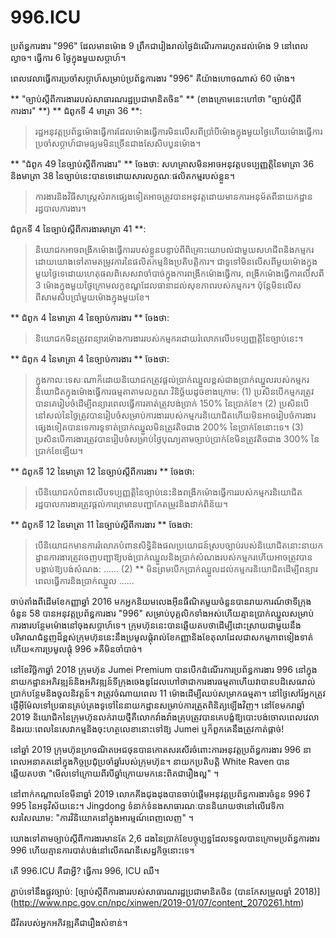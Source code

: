 996.ICU
===

ប្រព័ន្ធការងារ "996" ដែលមានម៉ោង 9 ព្រឹកជារៀងរាល់ថ្ងៃដំណើរការរហូតដល់ម៉ោង 9 នៅពេលល្ងាច។ ធ្វើការ 6 ថ្ងៃក្នុងមួយសប្តាហ៍។

ពេលវេលាធ្វើការប្រចាំសប្តាហ៍សម្រាប់ប្រព័ន្ធការងារ "996" គឺយ៉ាងហោចណាស់ 60 ម៉ោង។

** "ច្បាប់ស្តីពីការងាររបស់សាធារណរដ្ឋប្រជាមានិតចិន" ** (ខាងក្រោមនេះហៅថា "ច្បាប់ស្តីពីការងារ" **) ** ជំពូកទី 4 មាត្រា 36 **:
> រដ្ឋអនុវត្តប្រព័ន្ធម៉ោងធ្វើការដែលម៉ោងធ្វើការមិនលើសពីប្រាំបីម៉ោងក្នុងមួយថ្ងៃហើយម៉ោងធ្វើការប្រចាំសប្តាហ៍ជាមធ្យមមិនច្រើនជាងសែសិបបួនម៉ោង។

** "ជំពូក 49 នៃច្បាប់ស្តីពីការងារ" ** ចែងថា:
សហគ្រាសមិនអាចអនុវត្តបទប្បញ្ញត្តិនៃមាត្រា 36 និងមាត្រា 38 នៃច្បាប់នេះបានទេដោយសារលក្ខណៈផលិតកម្មរបស់ខ្លួន។
> ការងារនិងវិធីសាស្រ្តសំរាកផ្សេងទៀតអាចត្រូវបានអនុវត្តដោយមានការអនុម័តពីនាយកដ្ឋានរដ្ឋបាលការងារ។

ជំពូកទី 4 នៃច្បាប់ស្តីពីការងារមាត្រា 41 **:
> និយោជកអាចពង្រីកម៉ោងធ្វើការរបស់ខ្លួនបន្ទាប់ពីពិគ្រោះយោបល់ជាមួយសហជីពនិងកម្មករដោយយោងទៅតាមតម្រូវការនៃផលិតកម្មនិងប្រតិបត្តិការ។
> ជាទូទៅមិនលើសពីមួយម៉ោងក្នុងមួយថ្ងៃទេដោយហេតុផលពិសេសវាចាំបាច់ក្នុងការពង្រីកម៉ោងធ្វើការ,
> ពង្រីកម៉ោងធ្វើការលើសពី 3 ម៉ោងក្នុងមួយថ្ងៃក្រោមលក្ខខណ្ឌដែលធានាដល់សុខភាពរបស់កម្មករ។
> ប៉ុន្តែមិនលើសពីសាមសិបប្រាំមួយម៉ោងក្នុងមួយខែ។

** ជំពូក 4 នៃមាត្រា 4 នៃច្បាប់ការងារ ** ចែងថា:
> និយោជកមិនត្រូវពន្យារម៉ោងការងាររបស់កម្មករដោយរំលោភលើបទប្បញ្ញត្តិនៃច្បាប់នេះ។

** ជំពូក 4 នៃមាត្រា 4 នៃច្បាប់ការងារ ** ចែងថា:
> ក្នុងកាលៈទេសៈណាក៏ដោយនិយោជកត្រូវផ្តល់ប្រាក់ឈ្នួលខ្ពស់ជាងប្រាក់ឈ្នួលរបស់កម្មករនិយោជិតក្នុងម៉ោងធ្វើការធម្មតាតាមលក្ខណៈវិនិច្ឆ័យដូចខាងក្រោម:
> (1) ប្រសិនបើកម្មករត្រូវបានគេរៀបចំដើម្បីពន្យារពេលធ្វើការគាត់ត្រូវបង់ប្រាក់ 150% នៃប្រាក់ខែ។
> (2) ប្រសិនបើនៅសល់នៃថ្ងៃត្រូវបានរៀបចំសម្រាប់ការងាររបស់កម្មករនិយោជិតហើយមិនអាចរៀបចំការងារផ្សេងទៀតបានទេការទូទាត់ប្រាក់ឈ្នួលមិនត្រូវតិចជាង 200% នៃប្រាក់ខែនោះទេ។
> (3) ប្រសិនបើការងារត្រូវបានរៀបចំសម្រាប់ថ្ងៃបុណ្យតាមច្បាប់ប្រាក់ខែមិនត្រូវតិចជាង 300% នៃប្រាក់ខែឡើយ។

** ជំពូកទី 12 នៃមាត្រា 12 នៃច្បាប់ស្តីពីការងារ ** ចែងថា:
> បើនិយោជកបំពានលើបទប្បញ្ញត្តិនៃច្បាប់នេះនិងពង្រីកម៉ោងធ្វើការរបស់កម្មករនិយោជិតរដ្ឋបាលការងារត្រូវផ្តល់ការព្រមានបញ្ជាកែតម្រូវនិងដាក់ពិន័យ។

** ជំពូកទី 12 នៃមាត្រា 11 នៃច្បាប់ស្តីពីការងារ ** ចែងថា:
> បើនិយោជកមានការរំលោភបំពានសិទ្ធិនិងផលប្រយោជន៍ស្របច្បាប់របស់និយោជិតនោះនាយកដ្ឋានការងារត្រូវចេញបញ្ជាឱ្យបង់ប្រាក់ឈ្នួលនិងប្រាក់សំណងរបស់កម្មករហើយអាចត្រូវបានបង្គាប់ឱ្យបង់សំណង:
> ......
> (2) ** មិនព្រមបើកប្រាក់ឈ្នួលដល់កម្មករនិយោជិតដើម្បីពន្យារពេលធ្វើការនិងប្រាក់ឈ្នួល
> ......

ចាប់តាំងពីដើមខែកញ្ញាឆ្នាំ 2016 មកអ្នកនិយមលេងអ៊ីនធឺណិតមួយចំនួនបានរាយការណ៍ថាទីក្រុងចំនួន 58 បានអនុវត្តប្រព័ន្ធការងារ "996" សម្រាប់បុគ្គលិកទាំងអស់ហើយគ្មានប្រាក់ឈ្នួលសម្រាប់ការងារបន្ថែមម៉ោងនៅចុងសប្ដាហ៍ទេ។ ក្រុមហ៊ុននេះបានឆ្លើយតបថាដើម្បីដោះស្រាយជាមួយនឹងបរិមាណជំនួញដ៏ខ្ពស់ក្រុមហ៊ុននេះនឹងប្រមូលផ្តុំរាល់ខែកញ្ញានិងខែតុលាដែលជាសកម្មភាពទៀងទាត់ហើយ«ការប្រមូលផ្តុំ 996 »គឺមិនចាំបាច់។

នៅខែវិច្ឆិកាឆ្នាំ 2018 ក្រុមហ៊ុន Jumei Premium បានបើកដំណើរការប្រព័ន្ធការងារ 996 នៅក្នុងនាយកដ្ឋានអភិវឌ្ឍន៍និងអភិវឌ្ឍន៍ទីក្រុងចេងឌូដែលហៅថាជាការងារធម្មតាហើយវាបានបដិសេធរាល់ប្រាក់បន្ថែមនិងចូលនិវត្តន៍។ វាត្រូវចំណាយពេល 11 ម៉ោងដើម្បីឈប់សម្រាកធម្មតា។ នៅថ្ងៃសៅរ៍អ្នកត្រូវផ្ញើអ៊ីម៉ែលទៅប្រធានគ្រប់គ្រងទូទៅនៃនាយកដ្ឋានសម្រាប់ការត្រួតពិនិត្យឡើងវិញ។ នៅខែមករាឆ្នាំ 2019 និយោជិកនៃក្រុមហ៊ុនលក់រាយថ្មីគឺលោកវ៉ាងវ៉ាងគ្រុបត្រូវបានគេបង្ខំឱ្យបោះបង់ចោលពេលវេលានិងរយៈពេលនៃសេវាកម្មនិងចុះហត្ថលេខានោះទៅឱ្យ Jumei ឬក៏ពួកគេនឹងត្រូវកាត់ផ្តាច់!

នៅឆ្នាំ 2019 ក្រុមហ៊ុនហ្រចណិតអេជថុនបានកោតសរសើរចំពោះការអនុវត្តប្រព័ន្ធការងារ 996 នាពេលអនាគតនៅក្នុងកិច្ចប្រជុំប្រចាំឆ្នាំរបស់ក្រុមហ៊ុន។
នាយកប្រតិបត្តិ White Raven បានឆ្លើយតបថា "មើលទៅក្រោយពីរបីឆ្នាំក្រោយមកនេះពិតជារឿងល្អ" ។

នៅពាក់កណ្តាលខែមីនាឆ្នាំ 2019 លោកគីងជុងដុងបានចាប់ផ្តើមអនុវត្តប្រព័ន្ធការងារចំនួន 996 រឺ 995 នៃអនុវិស័យនេះ។
Jingdong ទំនាក់ទំនងសាធារណៈបាននិយាយថានៅលើវេទិកាសរសៃឈាម: "ការវិនិយោគនៅក្នុងអារម្មណ៍ពេញលេញ" ។

យោងទៅតាមច្បាប់ស្តីពីការងារមានតែ 2,6 ដងនៃប្រាក់ខែបច្ចុប្បន្នដែលទទួលបានក្រោមប្រព័ន្ធការងារ 996 ហើយគ្មានការបាត់បង់នៅលើគណនីសេដ្ឋកិច្ចនោះទេ។

តើ 996.ICU គឺជាអ្វី? ធ្វើការ 996, ICU ឈឺ។

ភ្ជាប់ទៅនឹងផ្លូវច្បាប់: [ច្បាប់ស្តីពីការងាររបស់សាធារណរដ្ឋប្រជាមានិតចិន (បានកែសម្រួលឆ្នាំ 2018)] (http://www.npc.gov.cn/npc/xinwen/2019-01/07/content_2070261.htm)

ជីវិតរបស់អ្នកអភិវឌ្ឍគឺជារឿងសំខាន់។